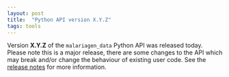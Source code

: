 ```yaml
---
layout: post
title:  "Python API version X.Y.Z"
tags: tools
---
```


Version <strong>X.Y.Z</strong> of the `malariagen_data` Python API was
released today. Please note this is a major release, there are some
changes to the API which may break and/or change the behaviour of
existing user code. See the [release
notes](https://github.com/malariagen/malariagen-data-python/releases/tag/vX.Y.Z)
for more information.
